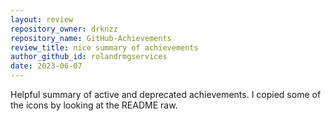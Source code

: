 ```yaml
---
layout: review
repository_owner: drknzz
repository_name: GitHub-Achievements
review_title: nice summary of achievements
author_github_id: rolandrmgservices
date: 2023-06-07
---
```

Helpful summary of active and deprecated achievements.  I copied some of the icons by looking at the README raw.

